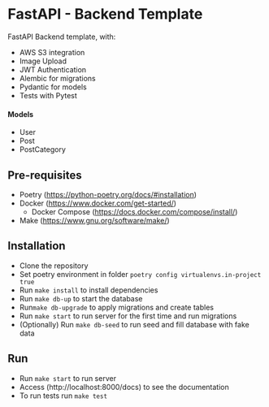 # FastAPI - Backend Template

FastAPI Backend template, with:

- AWS S3 integration
- Image Upload
- JWT Authentication
- Alembic for migrations
- Pydantic for models
- Tests with Pytest

#### Models

- User
- Post
- PostCategory

## Pre-requisites

- Poetry (https://python-poetry.org/docs/#installation)
- Docker (https://www.docker.com/get-started/)
  - Docker Compose (https://docs.docker.com/compose/install/)
- Make (https://www.gnu.org/software/make/)

## Installation

- Clone the repository
- Set poetry environment in folder `poetry config virtualenvs.in-project true`
- Run `make install` to install dependencies
- Run `make db-up` to start the database
- Run`make db-upgrade` to apply migrations and create tables
- Run `make start` to run server for the first time and run migrations
- (Optionally) Run `make db-seed` to run seed and fill database with fake data

## Run

- Run `make start` to run server
- Access (http://localhost:8000/docs) to see the documentation
- To run tests run `make test`
